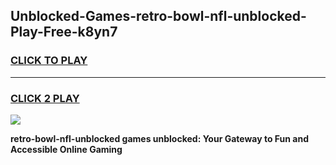 
## Unblocked-Games-retro-bowl-nfl-unblocked-Play-Free-k8yn7
<h3>
<a href="https://premium76.site?title=retro-bowl-nfl-unblocked&ref=18A1">CLICK TO PLAY</a></h3>
<hr>

<h3>
<a href="https://premium76.site?title=retro-bowl-nfl-unblocked&ref=18A1">CLICK 2 PLAY</a>
  
</h3>

<a href="https://premium76.site?title=retro-bowl-nfl-unblocked&ref=18A1"><img src="https://clearcache.store/games.png"></a>


**retro-bowl-nfl-unblocked games unblocked: Your Gateway to Fun and Accessible Online Gaming**
